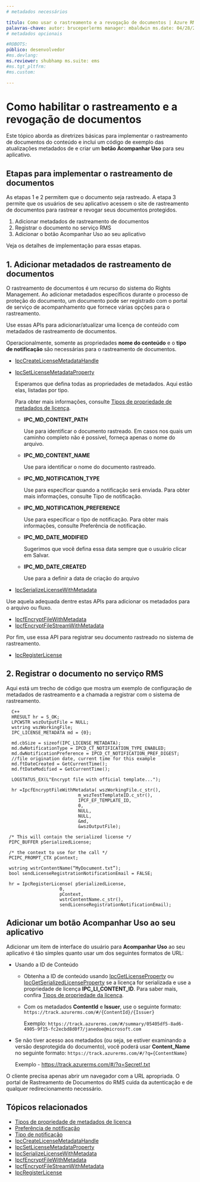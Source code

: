 ```yaml
---
# metadados necessários

título: Como usar o rastreamento e a revogação de documentos | Azure RMS descrição: O uso do recurso de rastreamento de documentos requer algumas noções básicas simples sobre como gerenciar os metadados associados e o registro com o serviço.
palavras-chave: autor: bruceperlerms manager: mbaldwin ms.date: 04/28/2016 ms.topic: artigo ms.prod: azure ms.service: rights-management ms.technology: techgroup-identity ms.assetid: 70E10936-7953-49B0-B0DC-A5E7C4772E60
# metadados opcionais

#ROBOTS:
público: desenvolvedor
#ms.devlang:
ms.reviewer: shubhamp ms.suite: ems
#ms.tgt_pltfrm:
#ms.custom:

---
```


# Como habilitar o rastreamento e a revogação de documentos

Este tópico aborda as diretrizes básicas para implementar o rastreamento de documentos do conteúdo e inclui um código de exemplo das atualizações metadados de e criar um **botão Acompanhar Uso** para seu aplicativo.

## Etapas para implementar o rastreamento de documentos

As etapas 1 e 2 permitem que o documento seja rastreado. A etapa 3 permite que os usuários de seu aplicativo acessem o site de rastreamento de documentos para rastrear e revogar seus documentos protegidos.

1. Adicionar metadados de rastreamento de documentos
2. Registrar o documento no serviço RMS
3. Adicionar o botão Acompanhar Uso ao seu aplicativo

Veja os detalhes de implementação para essas etapas.

## 1. Adicionar metadados de rastreamento de documentos

O rastreamento de documentos é um recurso do sistema do Rights Management. Ao adicionar metadados específicos durante o processo de proteção do documento, um documento pode ser registrado com o portal de serviço de acompanhamento que fornece várias opções para o rastreamento.

Use essas APIs para adicionar/atualizar uma licença de conteúdo com metadados de rastreamento de documentos.


Operacionalmente, somente as propriedades **nome do conteúdo** e o **tipo de notificação** são necessárias para o rastreamento de documentos.


- [IpcCreateLicenseMetadataHandle](/rights-management/sdk/2.1/api/win/functions#msipc_ipccreatelicensemetadatahandle)
- [IpcSetLicenseMetadataProperty](/rights-management/sdk/2.1/api/win/functions#msipc_ipcsetlicensemetadataproperty)

  Esperamos que defina todas as propriedades de metadados. Aqui estão elas, listadas por tipo.

  Para obter mais informações, consulte [Tipos de propriedade de metadados de licença](/rights-management/sdk/2.1/api/win/constants#msipc_license_metadata_property_types).

  - **IPC_MD_CONTENT_PATH**

    Use para identificar o documento rastreado. Em casos nos quais um caminho completo não é possível, forneça apenas o nome do arquivo.

  - **IPC_MD_CONTENT_NAME**

    Use para identificar o nome do documento rastreado.

  - **IPC_MD_NOTIFICATION_TYPE**

    Use para especificar quando a notificação será enviada. Para obter mais informações, consulte Tipo de notificação.

  - **IPC_MD_NOTIFICATION_PREFERENCE**

    Use para especificar o tipo de notificação. Para obter mais informações, consulte Preferência de notificação.

  - **IPC_MD_DATE_MODIFIED**

    Sugerimos que você defina essa data sempre que o usuário clicar em Salvar.

  - **IPC_MD_DATE_CREATED**

    Use para a definir a data de criação do arquivo

- [IpcSerializeLicenseWithMetadata](/rights-management/sdk/2.1/api/win/functions#msipc_ipcserializelicensemetadata)

Use aquela adequada dentre estas APIs para adicionar os metadados para o arquivo ou fluxo.

- [IpcfEncryptFileWithMetadata](/rights-management/sdk/2.1/api/win/functions#msipc_ipcfencryptfilewithmetadata)
- [IpcfEncryptFileStreamWithMetadata](/rights-management/sdk/2.1/api/win/functions#msipc_ipcfencryptfilestreamwithmetadata)

Por fim, use essa API para registrar seu documento rastreado no sistema de rastreamento.

- [IpcRegisterLicense](/rights-management/sdk/2.1/api/win/functions#msipc_ipcregisterlicense)


## 2. Registrar o documento no serviço RMS

Aqui está um trecho de código que mostra um exemplo de configuração de metadados de rastreamento e a chamada a registrar com o sistema de rastreamento.

      C++
      HRESULT hr = S_OK;
      LPCWSTR wszOutputFile = NULL;
      wstring wszWorkingFile;
      IPC_LICENSE_METADATA md = {0};

      md.cbSize = sizeof(IPC_LICENSE_METADATA);
      md.dwNotificationType = IPCD_CT_NOTIFICATION_TYPE_ENABLED;
      md.dwNotificationPreference = IPCD_CT_NOTIFICATION_PREF_DIGEST;
      //file origination date, current time for this example
      md.ftDateCreated = GetCurrentTime();
      md.ftDateModified = GetCurrentTime();

      LOGSTATUS_EX(L"Encrypt file with official template...");

      hr =IpcfEncryptFileWithMetadata( wszWorkingFile.c_str(),
                               m_wszTestTemplateID.c_str(),
                               IPCF_EF_TEMPLATE_ID,
                               0,
                               NULL,
                               NULL,
                               &md,
                               &wszOutputFile);

     /* This will contain the serialized license */
     PIPC_BUFFER pSerializedLicense;

     /* the context to use for the call */
     PCIPC_PROMPT_CTX pContext;

     wstring wstrContentName(“MyDocument.txt”);
     bool sendLicenseRegistrationNotificationEmail = FALSE;

     hr = IpcRegisterLicense( pSerializedLicense,
                        0,
                        pContext,
                        wstrContentName.c_str(),
                        sendLicenseRegistrationNotificationEmail);

## Adicionar um botão **Acompanhar Uso** ao seu aplicativo

Adicionar um item de interface do usuário para **Acompanhar Uso** ao seu aplicativo é tão simples quanto usar um dos seguintes formatos de URL:

- Usando a ID de Conteúdo
  - Obtenha a ID de conteúdo usando [IpcGetLicenseProperty](/rights-management/sdk/2.1/api/win/functions#msipc_ipcgetlicenseproperty) ou [IpcGetSerializedLicenseProperty](/rights-management/sdk/2.1/api/win/functions#msipc_ipcgetserializedlicenseproperty) se a licença for serializada e use a propriedade de licença **IPC_LI_CONTENT_ID**. Para saber mais, confira [Tipos de propriedade da licença](/rights-management/sdk/2.1/api/win/constants#msipc_license_property_types).
  - Com os metadados **ContentId** e **Issuer**, use o seguinte formato: `https://track.azurerms.com/#/{ContentId}/{Issuer}`

    Exemplo: `https://track.azurerms.com/#/summary/05405df5-8ad6-4905-9f15-fc2ecbd8d0f7/janedoe@microsoft.com`

- Se não tiver acesso aos metadados (ou seja, se estiver examinando a versão desprotegida do documento), você poderá usar **Content_Name** no seguinte formato: `https://track.azurerms.com/#/?q={ContentName}`

  Exemplo - https://track.azurerms.com/#/?q=Secret!.txt

O cliente precisa apenas abrir um navegador com a URL apropriada. O portal de Rastreamento de Documentos do RMS cuida da autenticação e de qualquer redirecionamento necessário.

## Tópicos relacionados

* [Tipos de propriedade de metadados de licença](/rights-management/sdk/2.1/api/win/constants#msipc_license_metadata_property_types)
* [Preferência de notificação](/rights-management/sdk/2.1/api/win/constants#msipc_notification_preference)
* [Tipo de notificação](/rights-management/sdk/2.1/api/win/constants#msipc_notification_type)
* [IpcCreateLicenseMetadataHandle](/rights-management/sdk/2.1/api/win/functions#msipc_ipccreatelicensemetadatahandle)
* [IpcSetLicenseMetadataProperty](/rights-management/sdk/2.1/api/win/functions#msipc_ipcsetlicensemetadataproperty)
* [IpcSerializeLicenseWithMetadata](/rights-management/sdk/2.1/api/win/functions#msipc_ipcserializelicensemetadata)
* [IpcfEncryptFileWithMetadata](/rights-management/sdk/2.1/api/win/functions#msipc_ipcfencryptfilewithmetadata)
* [IpcfEncryptFileStreamWithMetadata](/rights-management/sdk/2.1/api/win/functions#msipc_ipcfencryptfilestreamwithmetadata)
* [IpcRegisterLicense](/rights-management/sdk/2.1/api/win/functions#msipc_ipcregisterlicense)


<!--HONumber=Jun16_HO2-->


